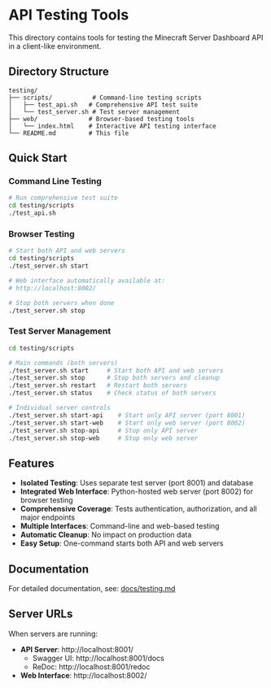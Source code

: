 # API Testing Tools

This directory contains tools for testing the Minecraft Server Dashboard API in a client-like environment.

## Directory Structure

```
testing/
├── scripts/           # Command-line testing scripts
│   ├── test_api.sh   # Comprehensive API test suite
│   └── test_server.sh # Test server management
├── web/              # Browser-based testing tools
│   └── index.html    # Interactive API testing interface
└── README.md         # This file
```

## Quick Start

### Command Line Testing
```bash
# Run comprehensive test suite
cd testing/scripts
./test_api.sh
```

### Browser Testing
```bash
# Start both API and web servers
cd testing/scripts
./test_server.sh start

# Web interface automatically available at:
# http://localhost:8002/

# Stop both servers when done
./test_server.sh stop
```

### Test Server Management
```bash
cd testing/scripts

# Main commands (both servers)
./test_server.sh start     # Start both API and web servers
./test_server.sh stop      # Stop both servers and cleanup
./test_server.sh restart   # Restart both servers
./test_server.sh status    # Check status of both servers

# Individual server controls
./test_server.sh start-api    # Start only API server (port 8001)
./test_server.sh start-web    # Start only web server (port 8002)
./test_server.sh stop-api     # Stop only API server
./test_server.sh stop-web     # Stop only web server
```

## Features

- **Isolated Testing**: Uses separate test server (port 8001) and database
- **Integrated Web Interface**: Python-hosted web server (port 8002) for browser testing
- **Comprehensive Coverage**: Tests authentication, authorization, and all major endpoints
- **Multiple Interfaces**: Command-line and web-based testing
- **Automatic Cleanup**: No impact on production data
- **Easy Setup**: One-command starts both API and web servers

## Documentation

For detailed documentation, see: [docs/testing.md](../docs/testing.md)

## Server URLs

When servers are running:
- **API Server**: http://localhost:8001/
  - Swagger UI: http://localhost:8001/docs
  - ReDoc: http://localhost:8001/redoc
- **Web Interface**: http://localhost:8002/